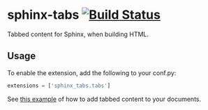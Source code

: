 sphinx-tabs [![Build Status](https://travis-ci.org/djungelorm/sphinx-tabs.svg?branch=master)](https://travis-ci.org/djungelorm/sphinx-tabs)
=============

Tabbed content for Sphinx, when building HTML.

Usage
-----

To enable the extension, add the following to your conf.py:

```python
extensions = ['sphinx_tabs.tabs']
```

See [this example](test/index.rst) of how to add tabbed content to your documents.
